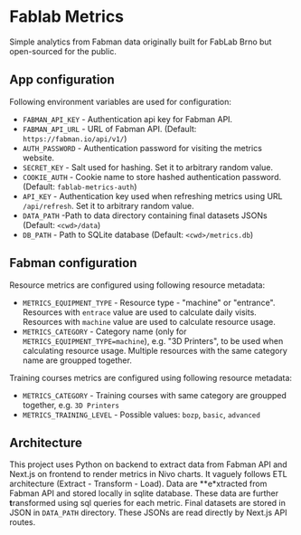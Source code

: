 Fablab Metrics
==============

Simple analytics from Fabman data originally built for FabLab Brno but open-sourced for the public.

## App configuration

Following environment variables are used for configuration:

- `FABMAN_API_KEY` - Authentication api key for Fabman API.
- `FABMAN_API_URL` - URL of Fabman API. (Default: `https://fabman.io/api/v1/`)
- `AUTH_PASSWORD` - Authentication password for visiting the metrics website.
- `SECRET_KEY` - Salt used for hashing. Set it to arbitrary random value.
- `COOKIE_AUTH` - Cookie name to store hashed authentication password. (Default: `fablab-metrics-auth`)
- `API_KEY` - Authentication key used when refreshing metrics using URL `/api/refresh`. Set it to arbitrary random
  value.
- `DATA_PATH` -Path to data directory containing final datasets JSONs (Default: `<cwd>/data`)
- `DB_PATH` - Path to SQLite database (Default: `<cwd>/metrics.db`)

## Fabman configuration

Resource metrics are configured using following resource metadata:

- `METRICS_EQUIPMENT_TYPE` - Resource type - "machine" or "entrance". Resources with `entrace` value are used to
  calculate daily visits. Resources with `machine` value are used to calculate resource usage.
- `METRICS_CATEGORY` - Category name (only for `METRICS_EQUIPMENT_TYPE=machine`), e.g. "3D Printers", to be used when
  calculating resource usage. Multiple resources with the same category name are groupped together.

Training courses metrics are configured using following resource metadata:

- `METRICS_CATEGORY` - Training courses with same category are groupped together, e.g. `3D Printers`
- `METRICS_TRAINING_LEVEL` - Possible values: `bozp`, `basic`, `advanced`

## Architecture

This project uses Python on backend to extract data from Fabman API and Next.js on frontend to render metrics in Nivo
charts. It vaguely follows ETL architecture (Extract - Transform - Load). Data are **e*xtracted from Fabman API and
stored locally in sqlite database. These data are further **t**ransformed using sql queries for each metric. Final
datasets are stored in JSON in `DATA_PATH` directory. These JSONs are read directly by Next.js API routes.